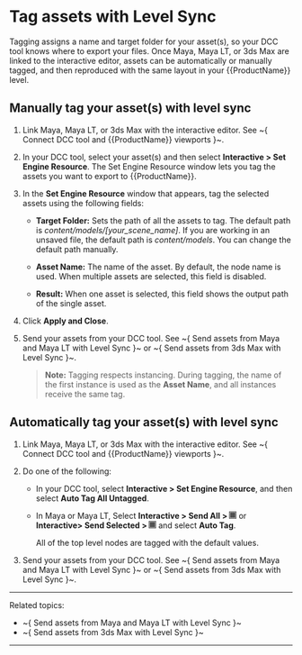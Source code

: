 # Tag assets with Level Sync

Tagging assigns a name and target folder for your asset(s), so your DCC tool knows where to export your files. Once Maya, Maya LT, or 3ds Max are linked to the interactive editor, assets can be automatically or manually tagged, and then reproduced with the same layout in your {{ProductName}} level.

## Manually tag your asset(s) with level sync

1.	Link Maya, Maya LT, or 3ds Max with the interactive editor. See ~{ Connect DCC tool and {{ProductName}} viewports }~.

2.	In your DCC tool, select your asset(s) and then select **Interactive > Set Engine Resource**.
The Set Engine Resource window lets you tag the assets you want to export to {{ProductName}}.

3.	In the **Set Engine Resource** window that appears, tag the selected assets using the following fields:

	- **Target Folder:** Sets the path of all the assets to tag. The default path is <i>content/models/[your_scene_name]</i>. If you are working in an unsaved file, the default path is <i>content/models</i>. You can change the default path manually.

	- **Asset Name:** The name of the asset. By default, the node name is used. When multiple assets are selected, this field is disabled.

	- **Result:** When one asset is selected, this field shows the output path  of the single asset.

4. Click **Apply and Close**.

5. Send your assets from your DCC tool. See ~{ Send assets from Maya and Maya LT with Level Sync }~ or ~{ Send assets from 3ds Max with Level Sync }~.

	>	**Note:** Tagging respects instancing. During tagging, the name of the first instance is used as the **Asset Name**, and all instances receive the same tag.

## Automatically tag your asset(s) with level sync

1.	Link Maya, Maya LT, or 3ds Max with the interactive editor. See ~{ Connect DCC tool and {{ProductName}} viewports }~.

2.	Do one of the following:

	-	In your DCC tool, select **Interactive > Set Engine Resource**, and then select **Auto Tag All Untagged**.

	-	In Maya or Maya LT, Select **Interactive > Send All > ![](../../images/opt_box.png)** or **Interactive> Send Selected > ![](../../images/opt_box.png)** and select **Auto Tag**.

		All of the top level nodes are tagged with the default values.

3.	Send your assets from your DCC tool. See ~{ Send assets from Maya and Maya LT with Level Sync }~ or  ~{ Send assets from 3ds Max with Level Sync }~.

---
Related topics:
-  ~{ Send assets from Maya and Maya LT with Level Sync }~
-  ~{ Send assets from 3ds Max with Level Sync }~
---
